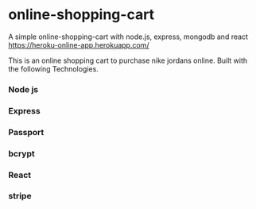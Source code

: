 # online-shopping-cart
A simple online-shopping-cart with node.js, express, mongodb and react
https://heroku-online-app.herokuapp.com/

This is an online shopping cart to purchase nike jordans online.
Built with the following Technologies.

### Node js
### Express
### Passport
### bcrypt
### React 
### stripe